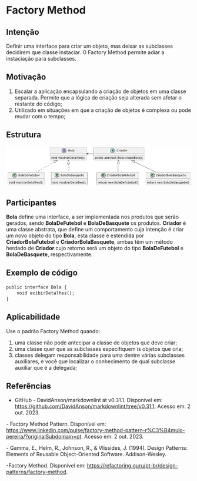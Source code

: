 # Factory Method

## Intenção

Definir uma interface para criar um objeto, mas deixar as subclasses decidirem que classe instaciar. O Factory Method permite adiar a instaciação para subclasses.

## Motivação

1. Escalar a aplicação encapsulando a criação de objetos em uma classe separada. Permite que a lógica de criação seja alterada sem afetar o restante do código;
2. Utilizado em situações em que a criação de objetos é complexa ou pode mudar com o tempo;

## Estrutura

![FactoryMethod](img/Factory.png)

## Participantes

**Bola** define uma interface, a ser implementada nos produtos que serão gerados, sendo **BolaDeFutebol** e **BolaDeBasquete** os produtos. **Criador** é uma classe abstrata, que define um comportamento cuja intenção é criar um novo objeto do tipo **Bola**, esta classe é estendida por **CriadorBolaFutebol** e **CriadorBolaBasquete**, ambas têm um método herdado de **Criador** cujo retorno será um objeto do tipo **BolaDeFutebol** e **BolaDeBasquete**, respectivamente.

## Exemplo de código

```codigo
public interface Bola {
    void exibirDetalhes();
}
```

## Aplicabilidade

Use o padrão Factory Method quando:

1. uma classe não pode antecipar a classe de objetos que deve criar;
2. uma classe quer que as subclasses especifiquem is objetos que cria;
3. classes delegam responsabilidade para uma dentre várias subclasses auxiliares, e você que localizar o conhecimento de qual subclasse auxiliar que é a delegada;

## Referências

- GitHub - DavidAnson/markdownlint at v0.31.1. Disponível em: <https://github.com/DavidAnson/markdownlint/tree/v0.31.1>. Acesso em: 2 out. 2023.

‌- Factory Method Pattern. Disponível em: <https://www.linkedin.com/pulse/factory-method-pattern-r%C3%B4mulo-pereira/?originalSubdomain=pt>. Acesso em: 2 out. 2023.

‌- Gamma, E., Helm, R., Johnson, R., & Vlissides, J. (1994). Design Patterns: Elements of Reusable Object-Oriented Software. Addison-Wesley.

-Factory Method. Disponível em: <https://refactoring.guru/pt-br/design-patterns/factory-method>.
‌
